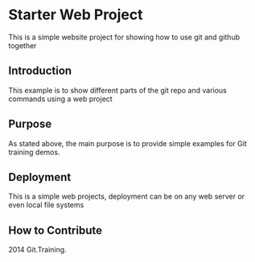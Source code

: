 # Starter Web Project

This is a simple website project for showing
how to use git and github together

## Introduction

This example is to show different parts
of the git repo and various commands 
using a web project

## Purpose

As stated above, the main purpose is to provide
simple examples for Git training demos.

## Deployment

This is a simple web projects, deployment 
can be on any web server or even local
file systems

## How to Contribute


2014 Git.Training.